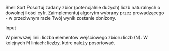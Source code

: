 Shell Sort
Posortuj zadany zbiór (potencjalnie dużych) liczb naturalnych o dowolnej ilości cyfr. Zaimplementuj algorytm wybrany przez prowadzącego - w przeciwnym razie Twój wynik zostanie obniżony.

Input

W pierwszej linii: liczba elementów wejściowego zbioru liczb (N).
W kolejnych N liniach: liczby, które należy posortować.
